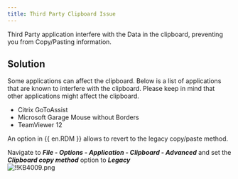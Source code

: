 ```yaml
---
title: Third Party Clipboard Issue
---
```

Third Party application interfere with the Data in the clipboard, preventing you from Copy/Pasting information.
## Solution
Some applications can affect the clipboard. Below is a list of applications that are known to interfere with the clipboard. Please keep in mind that other applications might affect the clipboard.  

* Citrix GoToAssist
* Microsoft Garage Mouse without Borders
* TeamViewer 12  

An option in {{ en.RDM }} allows to revert to the legacy copy/paste method.  

Navigate to ***File - Options - Application - Clipboard - Advanced*** and set the ***Clipboard copy method*** option to ***Legacy***  
![!!KB4009.png](/img/en/kb/KB4009.png)
